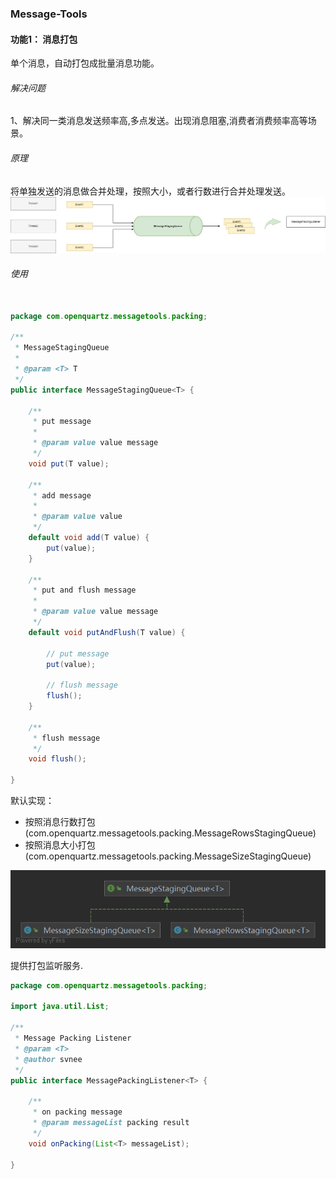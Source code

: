 ### Message-Tools

#### 功能1： 消息打包
单个消息，自动打包成批量消息功能。
###### 解决问题
1、解决同一类消息发送频率高,多点发送。出现消息阻塞,消费者消费频率高等场景。

###### 原理
将单独发送的消息做合并处理，按照大小，或者行数进行合并处理发送。
![原理示意图](./doc/image/principle.jpg)

###### 使用
```java

package com.openquartz.messagetools.packing;

/**
 * MessageStagingQueue
 *
 * @param <T> T
 */
public interface MessageStagingQueue<T> {

    /**
     * put message
     *
     * @param value value message
     */
    void put(T value);

    /**
     * add message
     *
     * @param value value
     */
    default void add(T value) {
        put(value);
    }

    /**
     * put and flush message
     *
     * @param value value message
     */
    default void putAndFlush(T value) {

        // put message
        put(value);

        // flush message
        flush();
    }

    /**
     * flush message
     */
    void flush();

}
```

默认实现：
- 按照消息行数打包(com.openquartz.messagetools.packing.MessageRowsStagingQueue)
- 按照消息大小打包(com.openquartz.messagetools.packing.MessageSizeStagingQueue)

![原理示意图](./doc/image/MessageStagingQueue.png)

提供打包监听服务.
```java
package com.openquartz.messagetools.packing;

import java.util.List;

/**
 * Message Packing Listener
 * @param <T>
 * @author svnee
 */
public interface MessagePackingListener<T> {

    /**
     * on packing message
     * @param messageList packing result
     */
    void onPacking(List<T> messageList);

}
```

